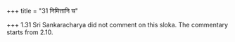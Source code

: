 +++
title = "31 निमित्तानि च"

+++
1.31 Sri Sankaracharya did not comment on this sloka. The commentary
starts from 2.10.  
  
